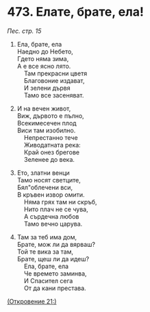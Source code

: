 # 473. Елате, брате, ела!  

*Пес. стр. 15*  

1. Ела, брате, ела  
Наедно до Небето,  
Гдето няма зима,  
А е все ясно лято.  
    Там прекрасни цветя  
    Благовоние издават,  
    И зелени дървя  
    Тамо все засеняват.  

2. И на вечен живот,  
Виж, дървото е пълно,  
Всекимесечен плод  
Виси там изобилно.  
    Непрестанно тече  
    Живодатната река:  
    Край онез брегове  
    Зеленее до века.  

3. Ето, златни венци  
Тамо носят светците,  
Бял"облечени вси,  
В кръвен извор омити.  
    Няма грях там ни скръб,  
    Нито плач не се чува,  
    А сърдечна любов  
    Тамо вечно царува.  

4. Там за теб има дом,  
Брате, мож ли да вярваш?  
Той те вика за там,  
Брате, щеш ли да идеш?  
    Ела, брате, ела  
    Че времето заминва,  
    И Спасител сега  
    От да кани престава.  

[(Откровение 21:)](http://biblia.bg/index.php?k=66&g=21&s=)  

